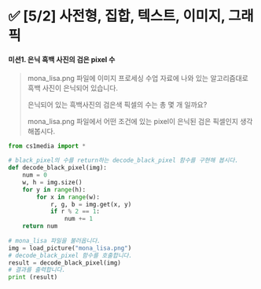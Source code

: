 # ✅ [5/2] 사전형, 집합, 텍스트, 이미지, 그래픽



#### 미션1. 은닉 흑백 사진의 검은 pixel 수

> mona_lisa.png 파일에 이미지 프로세싱 수업 자료에 나와 있는 알고리즘대로 흑백 사진이 은닉되어 있습니다.
>
> 은닉되어 있는 흑백사진의 검은색 픽셀의 수는 총 몇 개 일까요?
>
> mona_lisa.png 파일에서 어떤 조건에 있는 pixel이 은닉된 검은 픽셀인지 생각해봅시다.

```python
from cs1media import *

# black_pixel의 수를 return하는 decode_black_pixel 함수를 구현해 봅시다.
def decode_black_pixel(img):
    num = 0
    w, h = img.size()
    for y in range(h):
        for x in range(w):
            r, g, b = img.get(x, y)
            if r % 2 == 1: 
                num += 1
    return num
  
# mona_lisa 파일을 불러옵니다.
img = load_picture("mona_lisa.png")
# decode_black_pixel 함수를 호출합니다.
result = decode_black_pixel(img)
# 결과를 출력합니다.
print (result)
```

